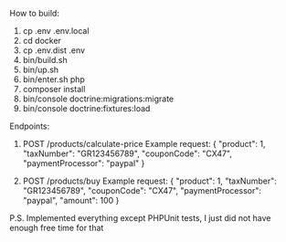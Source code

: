 How to build:
1. cp .env .env.local
2. cd docker
3. cp .env.dist .env
4. bin/build.sh
5. bin/up.sh
6. bin/enter.sh php
7. composer install
8. bin/console doctrine:migrations:migrate
9. bin/console doctrine:fixtures:load
    
Endpoints:
1. POST /products/calculate-price
Example request:
{
    "product": 1,
    "taxNumber": "GR123456789",
    "couponCode": "CX47",
    "paymentProcessor": "paypal"
}

2. POST /products/buy
Example request:
{
    "product": 1,
    "taxNumber": "GR123456789",
    "couponCode": "CX47",
    "paymentProcessor": "paypal",
		"amount": 100
}

P.S. Implemented everything except PHPUnit tests, I just did not have enough free time for that
